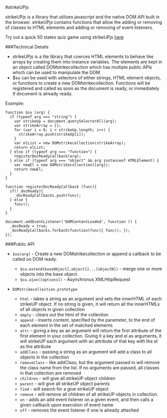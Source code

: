 #strikeUPjs

strikeUPjs is a library that utilizes javascript and the native DOM API built in the browser. strikeUPjs contains functions that allow the adding or removing of classes to HTML elements and adding or removing of event listeners.

Try out a quick 50 states quiz game using strikeUPjs [here](http://www.christopherdeborja.com/strikeUPjs)

###Technical Details
* strikeUPjs is a lite library that coerces HTML elements to behave like arrays by creating them into instance variables. The elements are kept in an object called DOMstrikecollection which has multiple public APIs which can be used to manipulate the DOM.
* $su can be used with selectors of either strings, HTML element objects, or functions to create a new DOMstrikecollection. Functions will be registered and called as soon as the document is ready, or immediately if document is already ready.

Example:
```
function $su (arg) {
  if (typeof arg === "string") {
    var strikeUp = document.querySelectorAll(arg);
    var strikeArray = [];
    for (var i = 0; i < strikeUp.length; i++) {
      strikeArray.push(strikeUp[i]);
    }
    var elList = new DOMstrikecollection(strikeArray);
    return elList;
  } else if (typeof arg === "function") {
    registerDocReadyCallback(arg);
  } else if (typeof arg === "object" && arg instanceof HTMLElement) {
    var newEl = new DOMstrikecollection([arg]);
    return newEl;
  }
}

function registerDocReadyCallback (func){
  if(!_docReady){
    _docReadyCallbacks.push(func);
  } else {
    func();
  }
}

document.addEventListener('DOMContentLoaded', function () {
  _docReady = true;
  _docReadyCallbacks.forEach(function(func){ func(); });
});

```
###Public API

* `$su(arg)` - Create a new DOMstrikecollection or append a callback to be called on DOM ready.
  * `$su.extend(baseObject[,object1]...[objectN])` - merge one or more objects into the base object.
  * `$su.ajax([options])` - Asynchronus XMLHttpRequest

* `DOMstrikecollection.prototype`
  * `html` - takes a string as an argument and sets the innerHTML of each strikeUP object. If no string is given, it will return all the innerHTMLs of all objects in given collection
  * `empty` - clears out the html of the collection
  * `append` - inserts content, specified by the parameter, to the end of each element in the set of matched elements
  * `attr` - giving a key as an argument will return the first attribute of the first element in your collection. Giving it a key and el as arguments, it will strikeUP each argument with an attribute of that key with the el as the attribute
  * `addClass` - passing a string as an argument will add a class to all objects in the collection
  * `removeClass` - like addClass, but the argument passed in will remove the class name from the list. If no arguments are passed, all classes in that collection are removed
  * `children` - will give all strikeUP object children
  * `parent` - will give all strikeUP object parents
  * `find` - will search for a give strikeUP object
  * `remove` - will remove all children of all strikeUP objects in collection.
  * `on` - adds an add event listener on a given event, and then calls a given callback upon execution of event name
  * `off` - removes the event listener if one is already attached

